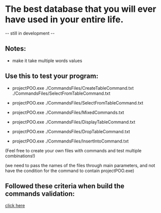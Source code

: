 # The best database that you will ever have used in your entire life. 

-- still in development --

Notes:
--------------
* make it take multiple words values


## Use this to test your program:
* projectPOO.exe ./CommandsFiles/CreateTableCommand.txt ./CommandsFiles/SelectFromTableCommand.txt

* projectPOO.exe ./CommandsFiles/SelectFromTableCommand.txt

* projectPOO.exe ./CommandsFiles/MixedCommands.txt

* projectPOO.exe ./CommandsFiles/DisplayTableCommand.txt

* projectPOO.exe ./CommandsFiles/DropTableCommand.txt

* projectPOO.exe ./CommandsFiles/InsertIntoCommand.txt

(Feel free to create your own files with commands and test multiple combinations!)

(we need to pass the names of the files through main parameters, and not have the condition for the command to contain projectPOO.exe)

## Followed these criteria when build the commands validation:
[click here](https://docs.google.com/document/u/0/d/e/2PACX-1vQQbvjkD_XKvMmf9Fhv69GM0iGMbpZUYIJDF4BwZvlO0gh3ykiG84ygpwOQYyRdLvjD3SSFA5lWBhwZ/pub)
